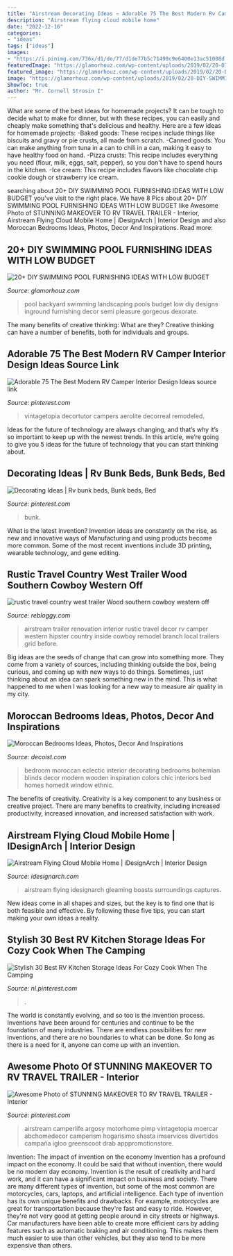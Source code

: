 ```yaml
---
title: "Airstream Decorating Ideas ~ Adorable 75 The Best Modern Rv Camper Interior Design Ideas Source Link"
description: "Airstream flying cloud mobile home"
date: "2022-12-16"
categories:
- "ideas"
tags: ["ideas"]
images:
- "https://i.pinimg.com/736x/d1/de/77/d1de77b5c71499c9e6400e13ac51008d.jpg"
featuredImage: "https://glamorhouz.com/wp-content/uploads/2019/02/20-DIY-SWIMMING-POOL-FURNISHING-IDEAS-WITH-LOW-BUDGET-14.jpg"
featured_image: "https://glamorhouz.com/wp-content/uploads/2019/02/20-DIY-SWIMMING-POOL-FURNISHING-IDEAS-WITH-LOW-BUDGET-14.jpg"
image: "https://glamorhouz.com/wp-content/uploads/2019/02/20-DIY-SWIMMING-POOL-FURNISHING-IDEAS-WITH-LOW-BUDGET-14.jpg"
ShowToc: true
author: "Mr. Cornell Strosin I"
---
```



What are some of the best ideas for homemade projects?
It can be tough to decide what to make for dinner, but with these recipes, you can easily and cheaply make something that's delicious and healthy. Here are a few ideas for homemade projects: 
-Baked goods: These recipes include things like biscuits and gravy or pie crusts, all made from scratch.
-Canned goods: You can make anything from tuna in a can to chili in a can, making it easy to have healthy food on hand.
-Pizza crusts: This recipe includes everything you need (flour, milk, eggs, salt, pepper), so you don't have to spend hours in the kitchen.
-Ice cream: This recipe includes flavors like chocolate chip cookie dough or strawberry ice cream.

	

		
searching about 20+ DIY SWIMMING POOL FURNISHING IDEAS WITH LOW BUDGET you've visit to the right place. We have 8 Pics about 20+ DIY SWIMMING POOL FURNISHING IDEAS WITH LOW BUDGET like Awesome Photo of STUNNING MAKEOVER TO RV TRAVEL TRAILER - Interior, Airstream Flying Cloud Mobile Home | iDesignArch | Interior Design and also Moroccan Bedrooms Ideas, Photos, Decor And Inspirations. Read more:
		
    
## 20+ DIY SWIMMING POOL FURNISHING IDEAS WITH LOW BUDGET

<img loading=lazy src="https://glamorhouz.com/wp-content/uploads/2019/02/20-DIY-SWIMMING-POOL-FURNISHING-IDEAS-WITH-LOW-BUDGET-14.jpg" onerror="this.onerror=null;this.src='https://tse1.mm.bing.net/th?id=OIP.IO5koLfVCpGJHcfUr179mAHaFj&amp;pid=15.1';" alt="20+ DIY SWIMMING POOL FURNISHING IDEAS WITH LOW BUDGET">

_Source: glamorhouz.com_

>pool backyard swimming landscaping pools budget low diy designs inground furnishing decor semi pleasure gorgeous dexorate. 

	

The many benefits of creative thinking: What are they?
Creative thinking can have a number of benefits, both for individuals and groups.

    
## Adorable 75 The Best Modern RV Camper Interior Design Ideas Source Link

<img loading=lazy src="https://i.pinimg.com/originals/92/7f/fd/927ffde7d3989911042a66a8d5741197.jpg" onerror="this.onerror=null;this.src='https://tse4.mm.bing.net/th?id=OIP.jnNfvAQ92akXTmtAhzoYUAHaKi&amp;pid=15.1';" alt="Adorable 75 The Best Modern RV Camper Interior Design Ideas source link">

_Source: pinterest.com_

>vintagetopia decortutor campers aerolite decorreal remodeled. 

	

Ideas for the future of technology are always changing, and that’s why it’s so important to keep up with the newest trends. In this article, we’re going to give you 5 ideas for the future of technology that you can start thinking about.

    
## Decorating Ideas | Rv Bunk Beds, Bunk Beds, Bed

<img loading=lazy src="https://i.pinimg.com/736x/9c/2c/57/9c2c57ba570485702fbc9d0a50243b09--rv-camping-camping-ideas.jpg" onerror="this.onerror=null;this.src='https://tse2.mm.bing.net/th?id=OIP.vaUbREvLQsAkOGmZwja4wAHaKs&amp;pid=15.1';" alt="Decorating Ideas | Rv bunk beds, Bunk beds, Bed">

_Source: pinterest.com_

>bunk. 

	

What is the latest invention?
Invention ideas are constantly on the rise, as new and innovative ways of Manufacturing and using products become more common. Some of the most recent inventions include 3D printing, wearable technology, and gene editing.

    
## Rustic Travel Country West Trailer Wood Southern Cowboy Western Off

<img loading=lazy src="http://38.media.tumblr.com/a3a08818eb5514712bc21bd04bf9d76e/tumblr_n9eus7P1AB1sjyocpo1_500.jpg" onerror="this.onerror=null;this.src='https://tse3.mm.bing.net/th?id=OIP.I3O05NEqkgBSGLixVlFVywHaE7&amp;pid=15.1';" alt="rustic travel country west trailer Wood southern cowboy western off">

_Source: rebloggy.com_

>airstream trailer renovation interior rustic travel decor rv camper western hipster country inside cowboy remodel branch local trailers grid before. 

	

Big ideas are the seeds of change that can grow into something more. They come from a variety of sources, including thinking outside the box, being curious, and coming up with new ways to do things. Sometimes, just thinking about an idea can spark something new in the mind. This is what happened to me when I was looking for a new way to measure air quality in my city.

    
## Moroccan Bedrooms Ideas, Photos, Decor And Inspirations

<img loading=lazy src="http://cdn.decoist.com/wp-content/uploads/2014/07/An-array-of-colors-give-the-room-a-modern-Moroccan-touch.jpg" onerror="this.onerror=null;this.src='https://tse3.mm.bing.net/th?id=OIP.84OCwaCX2b6vWCATtmmHkAHaE5&amp;pid=15.1';" alt="Moroccan Bedrooms Ideas, Photos, Decor And Inspirations">

_Source: decoist.com_

>bedroom moroccan eclectic interior decorating bedrooms bohemian blinds decor modern wooden inspiration colors chic interiors bed homes homedit window ethnic. 

	

The benefits of creativity.
Creativity is a key component to any business or creative project. There are many benefits to creativity, including increased productivity, increased innovation, and increased satisfaction with work.

    
## Airstream Flying Cloud Mobile Home | IDesignArch | Interior Design

<img loading=lazy src="https://www.idesignarch.com/wp-content/uploads/Airstream-Mobile-Home_4.jpg" onerror="this.onerror=null;this.src='https://tse4.mm.bing.net/th?id=OIP.69Z2XBoHeTL6B4EEGWn9iwHaE8&amp;pid=15.1';" alt="Airstream Flying Cloud Mobile Home | iDesignArch | Interior Design">

_Source: idesignarch.com_

>airstream flying idesignarch gleaming boasts surroundings captures. 

	

New ideas come in all shapes and sizes, but the key is to find one that is both feasible and effective. By following these five tips, you can start making your own ideas a reality.

    
## Stylish 30 Best RV Kitchen Storage Ideas For Cozy Cook When The Camping

<img loading=lazy src="https://i.pinimg.com/736x/d1/de/77/d1de77b5c71499c9e6400e13ac51008d.jpg" onerror="this.onerror=null;this.src='https://tse4.mm.bing.net/th?id=OIP.PcrkOOLuov_cqIK4dcbnvgHaIz&amp;pid=15.1';" alt="Stylish 30 Best RV Kitchen Storage Ideas For Cozy Cook When The Camping">

_Source: nl.pinterest.com_

>. 

	

The world is constantly evolving, and so too is the invention process. Inventions have been around for centuries and continue to be the foundation of many industries. There are endless possibilities for new inventions, and there are no boundaries to what can be done. So long as there is a need for it, anyone can come up with an invention.

    
## Awesome Photo Of STUNNING MAKEOVER TO RV TRAVEL TRAILER - Interior

<img loading=lazy src="https://i.pinimg.com/736x/3f/2b/71/3f2b71cc91369ff7c644f66d69b27cea.jpg" onerror="this.onerror=null;this.src='https://tse4.mm.bing.net/th?id=OIP.iQb4PIDcYBxrZ4bqazoWIwHaKh&amp;pid=15.1';" alt="Awesome Photo of STUNNING MAKEOVER TO RV TRAVEL TRAILER - Interior">

_Source: pinterest.com_

>airstream camperlife argosy motorhome pimp vintagetopia moercar abchomedecor camperism hogarisimo shasta imservices divertidos campaña igloo greenscoot drab apppromotionstore. 

	

Invention: The impact of invention on the economy
Invention has a profound impact on the economy. It could be said that without invention, there would be no modern day economy. Invention is the result of creativity and hard work, and it can have a significant impact on business and society. There are many different types of invention, but some of the most common are motorcycles, cars, laptops, and artificial intelligence. Each type of invention has its own unique benefits and drawbacks. For example, motorcycles are great for transportation because they're fast and easy to ride. However, they're not very good at getting people around in city streets or highways. Car manufacturers have been able to create more efficient cars by adding features such as automatic braking and air conditioning. This makes them much easier to use than other vehicles, but they also tend to be more expensive than others.

